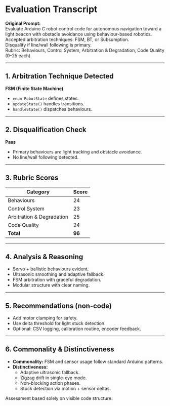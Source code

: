 # Evaluation Transcript

**Original Prompt:**  
Evaluate Arduino C robot control code for autonomous navigation toward a light beacon with obstacle avoidance using behaviour-based robotics.  
Accepted arbitration techniques: FSM, BT, or Subsumption.  
Disqualify if line/wall following is primary.  
Rubric: Behaviours, Control System, Arbitration & Degradation, Code Quality (0–25 each).

---

## 1. Arbitration Technique Detected

**FSM (Finite State Machine)**  
- `enum RobotState` defines states.  
- `updateState()` handles transitions.  
- `handleState()` dispatches behaviours.

---

## 2. Disqualification Check

**Pass**  
- Primary behaviours are light tracking and obstacle avoidance.  
- No line/wall following detected.

---

## 3. Rubric Scores

| Category                  | Score |
|--------------------------|-------|
| Behaviours               | 24    |
| Control System           | 23    |
| Arbitration & Degradation| 25    |
| Code Quality             | 24    |
| **Total**                | **96**|

---

## 4. Analysis & Reasoning

- Servo + ballistic behaviours evident.
- Ultrasonic smoothing and adaptive fallback.
- FSM arbitration with graceful degradation.
- Modular structure with clear naming.

---

## 5. Recommendations (non-code)

- Add motor clamping for safety.
- Use delta threshold for light stuck detection.
- Optional: CSV logging, calibration routine, encoder feedback.

---

## 6. Commonality & Distinctiveness

- **Commonality:** FSM and sensor usage follow standard Arduino patterns.  
- **Distinctiveness:**  
  - Adaptive ultrasonic fallback.  
  - Zigzag drift in single-eye mode.  
  - Non-blocking action phases.  
  - Stuck detection via motion + sensor deltas.

Assessment based solely on visible code structure.


